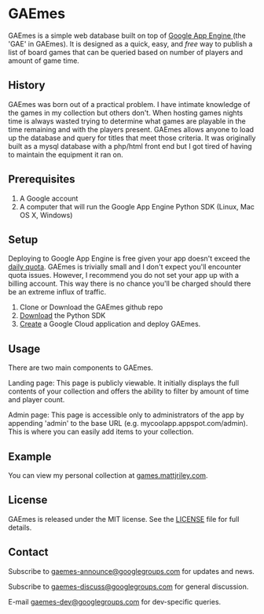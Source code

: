# GAEmes

GAEmes is a simple web database built on top of [Google App Engine ](https://cloud.google.com/appengine/docs)(the 'GAE' in GAEmes). It is designed as a quick, easy, and _free_ way to publish a list of board games that can be queried based on number of players and amount of game time.

## History

GAEmes was born out of a practical problem. I have intimate knowledge of the games in my collection but others don't. When hosting games nights time is always wasted trying to determine what games are playable in the time remaining and with the players present. GAEmes allows anyone to load up the database and query for titles that meet those criteria. It was originally built as a mysql database with a php/html front end but I got tired of having to maintain the equipment it ran on.

## Prerequisites

1. A Google account
2. A computer that will run the Google App Engine Python SDK (Linux, Mac OS X, Windows)

## Setup

Deploying to Google App Engine is free given your app doesn't exceed the [daily quota](https://cloud.google.com/appengine/docs/quotas). GAEmes is trivially small and I don't expect you'll encounter quota issues. However, I recommend you do not set your app up with a billing account. This way there is no chance you'll be charged should there be an extreme influx of traffic.

1. Clone or Download the GAEmes github repo
2. [Download](https://cloud.google.com/appengine/downloads?hl=en#Google_App_Engine_SDK_for_Python) the Python SDK
3. [Create](https://cloud.google.com/appengine/docs/python/gettingstartedpython27/uploading) a Google Cloud application and deploy GAEmes.

## Usage

There are two main components to GAEmes.

Landing page:
This page is publicly viewable. It initially displays the full contents of your collection and offers the ability to filter by amount of time and player count.

Admin page:
This page is accessible only to administrators of the app by appending 'admin' to the base URL (e.g. mycoolapp.appspot.com/admin). This is where you can easily add items to your collection.

## Example

You can view my personal collection at [games.mattjriley.com](http://games.mattjriley.com/).

## License

GAEmes is released under the MIT license. See the [LICENSE](LICENSE.md) file for full details.

## Contact

Subscribe to [gaemes-announce@googlegroups.com](https://groups.google.com/forum/#!forum/gaemes-announce) for updates and news.

Subscribe to [gaemes-discuss@googlegroups.com](https://groups.google.com/forum/#!forum/gaemes-discuss) for general discussion.

E-mail [gaemes-dev@googlegroups.com](mailto:gaemes-dev@googlegroups.com) for dev-specific queries.

